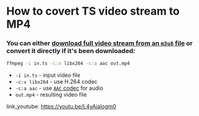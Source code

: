 # How to covert TS video stream to MP4

### You can either [download full video stream from an `m3u8` file](/ffmpeg/how-to-download-m3u8-steam-and-save-to-mp4) or convert it directly if it's been downloaded:

```bash
ffmpeg -i in.ts -c:v libx264 -c:a aac out.mp4
```

- `-i in.ts` - input video file
- `-c:v libx264` - use H.264 codec
- `-c:a aac` - use [`AAC` codec](/ffmpeg/encode-mp3-to-aac) for audio
- `out.mp4` - resulting video file


link_youtube: https://youtu.be/L4yAialogm0

